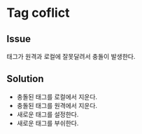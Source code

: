 # Tag coflict

## Issue

태그가 원격과 로컬에 잘못달려서 충돌이 발생한다.

## Solution

* 충돌된 태그를 로컬에서 지운다.
* 충돌된 태그를 원격에서 지운다.
* 새로운 태그를 설정한다.
* 새로운 태그를 부쉬한다.